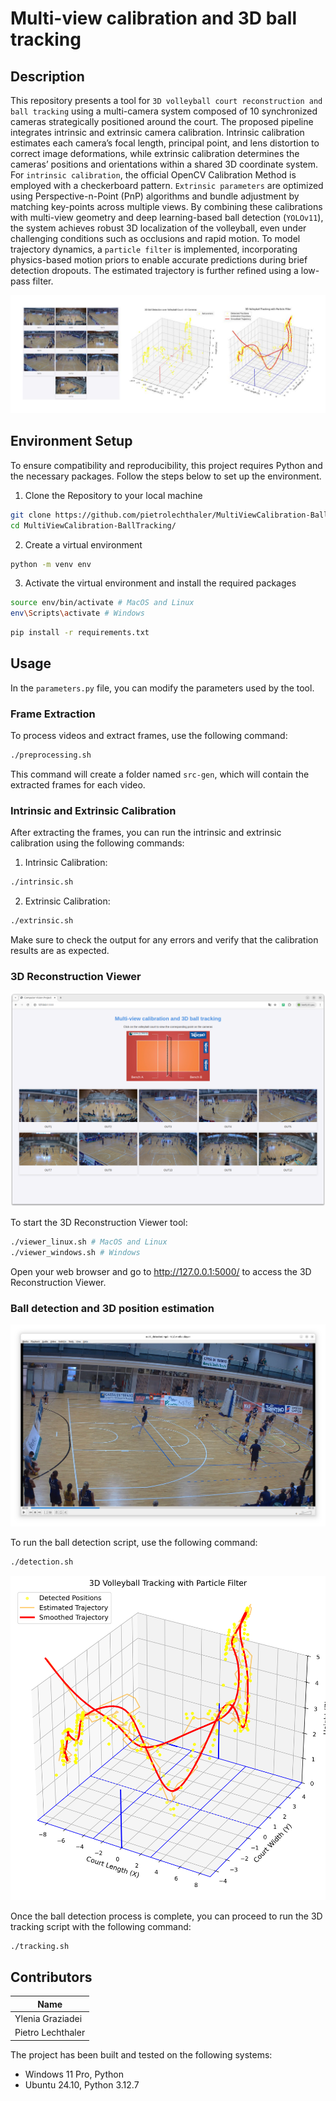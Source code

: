 # Multi-view calibration and 3D ball tracking
## Description

This repository presents a tool for `3D volleyball court reconstruction and ball tracking` using a multi-camera system composed of 10 synchronized cameras strategically positioned around the court. The proposed pipeline integrates intrinsic and extrinsic camera calibration. Intrinsic calibration estimates each camera’s focal length, principal point, and lens distortion to correct image deformations, while extrinsic calibration determines the cameras’ positions and orientations within a shared 3D coordinate system.
For `intrinsic calibration`, the official OpenCV Calibration Method is employed with a checkerboard pattern. `Extrinsic parameters` are optimized using Perspective-n-Point (PnP) algorithms and bundle adjustment by matching key-points across multiple views.
By combining these calibrations with multi-view geometry and deep learning-based ball detection (`YOLOv11`), the system achieves robust 3D localization of the volleyball, even under challenging conditions such as occlusions and rapid motion. 
To model trajectory dynamics, a `particle filter` is implemented, incorporating physics-based motion priors to enable accurate predictions during brief detection dropouts. The estimated trajectory is further refined using a low-pass filter.


![cover](readme/cover.jpg)


## Environment Setup

To ensure compatibility and reproducibility, this project requires Python and the necessary packages. Follow the steps below to set up the environment.

1. Clone the Repository to your local machine

```bash
git clone https://github.com/pietrolechthaler/MultiViewCalibration-BallTracking.git
cd MultiViewCalibration-BallTracking/
```

2. Create a virtual environment

```bash
python -m venv env
```

3. Activate the virtual environment and install the required packages

```bash
source env/bin/activate # MacOS and Linux
env\Scripts\activate # Windows
```

```bash
pip install -r requirements.txt
```

## Usage

In the `parameters.py` file, you can modify the parameters used by the tool.

### Frame Extraction
To process videos and extract frames, use the following command:
```bash
./preprocessing.sh
```
This command will create a folder named `src-gen`, which will contain the extracted frames for each video.

### Intrinsic and Extrinsic Calibration
After extracting the frames, you can run the intrinsic and extrinsic calibration using the following commands:
1. Intrinsic Calibration:
```bash
./intrinsic.sh
```
2. Extrinsic Calibration:
```bash
./extrinsic.sh
```
Make sure to check the output for any errors and verify that the calibration results are as expected.

### 3D Reconstruction Viewer
![viewer](readme/viewer.jpg)

To start the 3D Reconstruction Viewer tool:
```bash
./viewer_linux.sh # MacOS and Linux
./viewer_windows.sh # Windows
```
Open your web browser and go to http://127.0.0.1:5000/ to access the 3D Reconstruction Viewer. 


### Ball detection and 3D position estimation
![viewer](readme/detection.jpg)

To run the ball detection script, use the following command:
```bash
./detection.sh
```
![viewer](readme/tracking.jpg)

Once the ball detection process is complete, you can proceed to run the 3D tracking script with the following command:
```bash
./tracking.sh
```





## Contributors

| **Name**                |       
|-------------------------|
| Ylenia Graziadei        | 
| Pietro Lechthaler       |

The project has been built and tested on the following systems:
- Windows 11 Pro, Python 
- Ubuntu 24.10, Python 3.12.7
